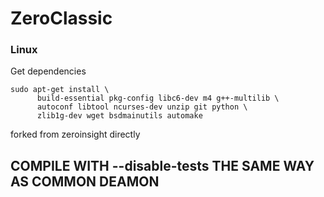 # ZeroClassic

### Linux


Get dependencies
```
sudo apt-get install \
      build-essential pkg-config libc6-dev m4 g++-multilib \
      autoconf libtool ncurses-dev unzip git python \
      zlib1g-dev wget bsdmainutils automake
```

forked from zeroinsight directly

## COMPILE WITH --disable-tests THE SAME WAY AS COMMON DEAMON
